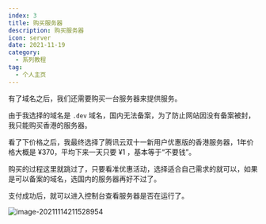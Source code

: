 ```yaml
---
index: 3
title: 购买服务器
description: 购买服务器
icon: server
date: 2021-11-19
category:
  - 系列教程
tag:
  - 个人主页
---
```


有了域名之后，我们还需要购买一台服务器来提供服务。

由于我选择的域名是 `.dev` 域名，国内无法备案，为了防止网站因没有备案被封，我只能购买香港的服务器。

看了下价格之后，我最终选择了腾讯云双十一新用户优惠版的香港服务器，1年价格大概是 ¥370，平均下来一天只要 ¥1 ，基本等于“不要钱”。

购买的过程这里就跳过了，只要看准优惠活动，选择适合自己需求的就可以，如果是可以备案的域名，选国内的服务器再好不过了。

支付成功后，就可以进入控制台查看服务器是否在运行了。

![image-20211114211528954](https://zhuye-1308301598.file.myqcloud.com/markdown/image-20211114211528954.png)

